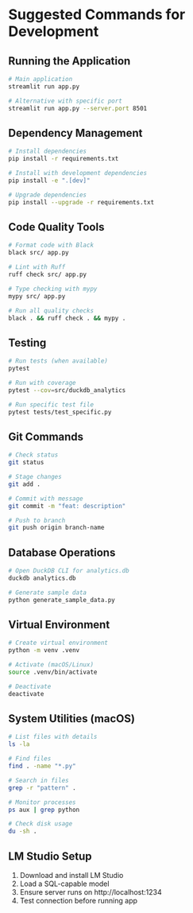 # Suggested Commands for Development

## Running the Application
```bash
# Main application
streamlit run app.py

# Alternative with specific port
streamlit run app.py --server.port 8501
```

## Dependency Management
```bash
# Install dependencies
pip install -r requirements.txt

# Install with development dependencies
pip install -e ".[dev]"

# Upgrade dependencies
pip install --upgrade -r requirements.txt
```

## Code Quality Tools
```bash
# Format code with Black
black src/ app.py

# Lint with Ruff
ruff check src/ app.py

# Type checking with mypy
mypy src/ app.py

# Run all quality checks
black . && ruff check . && mypy .
```

## Testing
```bash
# Run tests (when available)
pytest

# Run with coverage
pytest --cov=src/duckdb_analytics

# Run specific test file
pytest tests/test_specific.py
```

## Git Commands
```bash
# Check status
git status

# Stage changes
git add .

# Commit with message
git commit -m "feat: description"

# Push to branch
git push origin branch-name
```

## Database Operations
```bash
# Open DuckDB CLI for analytics.db
duckdb analytics.db

# Generate sample data
python generate_sample_data.py
```

## Virtual Environment
```bash
# Create virtual environment
python -m venv .venv

# Activate (macOS/Linux)
source .venv/bin/activate

# Deactivate
deactivate
```

## System Utilities (macOS)
```bash
# List files with details
ls -la

# Find files
find . -name "*.py"

# Search in files
grep -r "pattern" .

# Monitor processes
ps aux | grep python

# Check disk usage
du -sh .
```

## LM Studio Setup
1. Download and install LM Studio
2. Load a SQL-capable model
3. Ensure server runs on http://localhost:1234
4. Test connection before running app